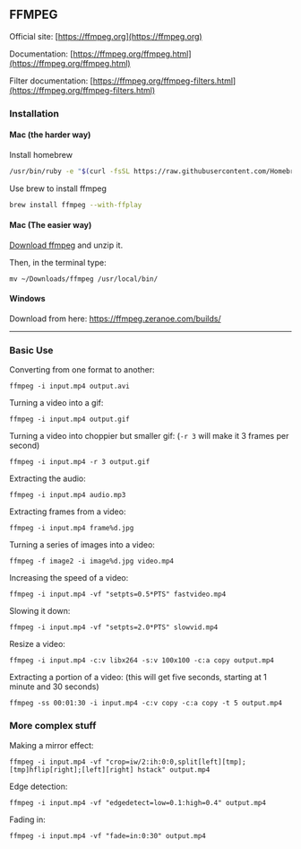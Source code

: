## FFMPEG

Official site: [https://ffmpeg.org](https://ffmpeg.org)

Documentation: [https://ffmpeg.org/ffmpeg.html](https://ffmpeg.org/ffmpeg.html)

Filter documentation: [https://ffmpeg.org/ffmpeg-filters.html](https://ffmpeg.org/ffmpeg-filters.html)

### Installation

#### Mac (the harder way)

Install homebrew

```bash
/usr/bin/ruby -e "$(curl -fsSL https://raw.githubusercontent.com/Homebrew/install/master/install)"
```
Use brew to install ffmpeg

```bash
brew install ffmpeg --with-ffplay
```

#### Mac (The easier way)

[Download ffmpeg](http://lav.io/ffmpeg.zip) and unzip it.

Then, in the terminal type:

```
mv ~/Downloads/ffmpeg /usr/local/bin/
```

#### Windows
Download from here:
[https://ffmpeg.zeranoe.com/builds/
](https://ffmpeg.zeranoe.com/builds/)

--------

### Basic Use

Converting from one format to another:

```
ffmpeg -i input.mp4 output.avi
```

Turning a video into a gif:

```
ffmpeg -i input.mp4 output.gif
```

Turning a video into choppier but smaller gif:
(```-r 3``` will make it 3 frames per second)

```
ffmpeg -i input.mp4 -r 3 output.gif
```

Extracting the audio:

```
ffmpeg -i input.mp4 audio.mp3
```

Extracting frames from a video:

```
ffmpeg -i input.mp4 frame%d.jpg
```

Turning a series of images into a video:

```
ffmpeg -f image2 -i image%d.jpg video.mp4
```

Increasing the speed of a video:

```
ffmpeg -i input.mp4 -vf "setpts=0.5*PTS" fastvideo.mp4
```

Slowing it down:

```
ffmpeg -i input.mp4 -vf "setpts=2.0*PTS" slowvid.mp4
```

Resize a video:

```
ffmpeg -i input.mp4 -c:v libx264 -s:v 100x100 -c:a copy output.mp4
```

Extracting a portion of a video:
(this will get five seconds, starting at 1 minute and 30 seconds)

```
ffmpeg -ss 00:01:30 -i input.mp4 -c:v copy -c:a copy -t 5 output.mp4
``` 


### More complex stuff


Making a mirror effect:

```
ffmpeg -i input.mp4 -vf "crop=iw/2:ih:0:0,split[left][tmp];[tmp]hflip[right];[left][right] hstack" output.mp4
```


Edge detection:

```
ffmpeg -i input.mp4 -vf "edgedetect=low=0.1:high=0.4" output.mp4
```

Fading in:

```
ffmpeg -i input.mp4 -vf "fade=in:0:30" output.mp4
```
